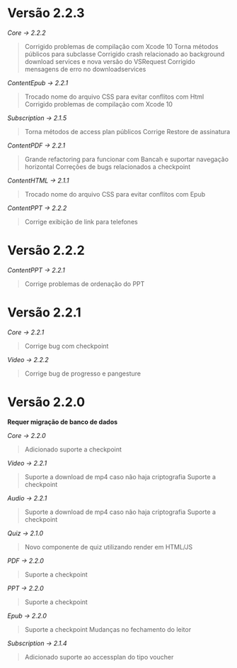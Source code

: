 
Versão 2.2.3
==
*Core -> 2.2.2*
> 	Corrigido problemas de compilação com Xcode 10
> 	Torna métodos públicos para subclasse
>	Corrigido crash relacionado ao background download services e nova versão do VSRequest
>	Corrigido mensagens de erro no downloadservices

*ContentEpub -> 2.2.1*

> 	Trocado nome do arquivo CSS para evitar conflitos com Html
>	Corrigido problemas de compilação com Xcode 10

*Subscription -> 2.1.5*
> Torna métodos de access plan públicos
> Corrige Restore de assinatura

*ContentPDF -> 2.2.1*
> Grande refactoring para funcionar com Bancah e suportar navegação horizontal
> Correções de bugs relacionados a checkpoint

*ContentHTML -> 2.1.1*
> Trocado nome do arquivo CSS para evitar conflitos com Epub

*ContentPPT -> 2.2.2*
> Corrige exibição de link para telefones

Versão 2.2.2
==

*ContentPPT -> 2.2.1*
>Corrige problemas de ordenação do PPT


Versão 2.2.1
==

*Core -> 2.2.1*
> Corrige bug com checkpoint

*Video -> 2.2.2*
> Corrige bug de progresso e pangesture


Versão 2.2.0
==

**Requer migração de banco de dados**

*Core -> 2.2.0*
> Adicionado suporte a checkpoint

*Video -> 2.2.1*
> Suporte a download de mp4 caso não haja criptografia
> Suporte a checkpoint

*Audio -> 2.2.1*
> Suporte a download de mp4 caso não haja criptografia
> Suporte a checkpoint

*Quiz -> 2.1.0*
> Novo componente de quiz utilizando render em HTML/JS

*PDF -> 2.2.0*
> Suporte a checkpoint

*PPT -> 2.2.0*
> Suporte a checkpoint

*Epub -> 2.2.0*
> Suporte a checkpoint
> Mudanças no fechamento do leitor

*Subscription -> 2.1.4*
> Adicionado suporte ao accessplan do tipo voucher 
